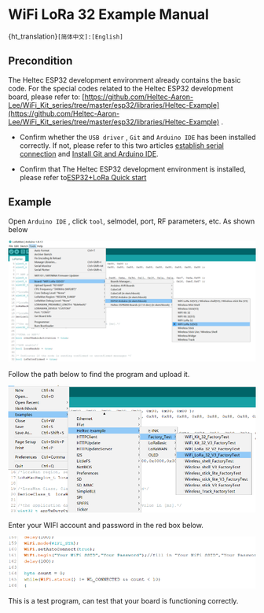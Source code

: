 # WiFi LoRa 32 Example Manual

{ht_translation}`[简体中文]:[English]`

## Precondition

The Heltec ESP32 development environment already contains the basic code. For the special codes related to the Heltec ESP32 development board, please refer to: [https://github.com/Heltec-Aaron-Lee/WiFi_Kit_series/tree/master/esp32/libraries/Heltec-Example](https://github.com/Heltec-Aaron-Lee/WiFi_Kit_series/tree/master/esp32/libraries/Heltec-Example) .

+ Confirm whether the `USB driver` , `Git` and `Arduino IDE` has been installed correctly. If not, please refer to this two articles [establish serial connection](https://docs.heltec.org/general/establish_serial_connection.html) and [Install Git and Arduino IDE](https://docs.heltec.org/general/how_to_install_git_and_arduino.html).

+ Confirm that The Heltec ESP32 development environment is installed, please refer to[ESP32+LoRa Quick start](https://docs.heltec.org/en/node/esp32/esp32_general_docs/quick_start.html)

## Example

Open `Arduino IDE` , click `tool`, selmodel, port, RF parameters, etc. As shown below

![](img/02.png)

Follow the path below to find the program and upload it.

![](img/03.png)

Enter your WIFI account and password in the red box below.

![](img/04.png)

This is a test program, can test that your board is functioning correctly.
